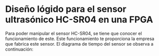 # Diseño lógido para el sensor ultrasónico HC-SR04 en una FPGA
Para poder manipular el sensor HC-SR04, se tiene que conocer el funcionamiento de este. Este funcionamiento te proporciona la empresa que fabrica este sensor. El diagrama de tiempo del sensor se observa a continuación:
